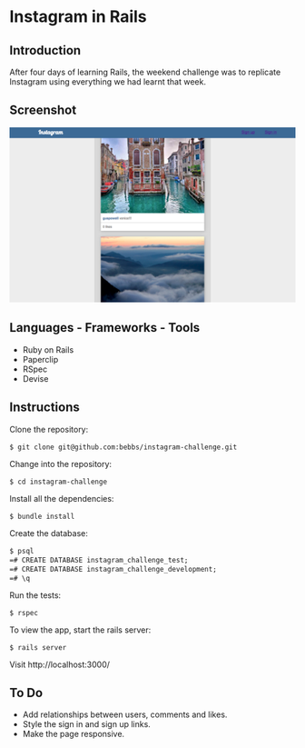 Instagram in Rails
=======================

Introduction
--------------------

After four days of learning Rails, the weekend challenge was to replicate Instagram using everything we had learnt that week.

Screenshot
---------------

![SCREEN_SHOT](./app/assets/images/instagram_screenshot.png)


Languages - Frameworks - Tools
--------------------------------

- Ruby on Rails
- Paperclip
- RSpec
- Devise


Instructions
------------------
Clone the repository:
```
$ git clone git@github.com:bebbs/instagram-challenge.git
```
Change into the repository:
```
$ cd instagram-challenge
```
Install all the dependencies:
```
$ bundle install
```
Create the database:
```
$ psql
=# CREATE DATABASE instagram_challenge_test;
=# CREATE DATABASE instagram_challenge_development;
=# \q
```
Run the tests:
```
$ rspec
```
To view the app, start the rails server:
```
$ rails server
```
Visit http://localhost:3000/

To Do
------------------
- Add relationships between users, comments and likes.
- Style the sign in and sign up links.
- Make the page responsive.
